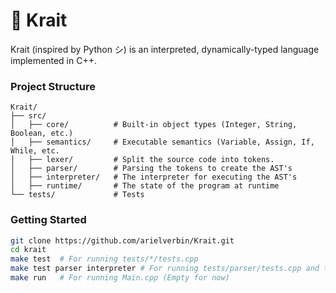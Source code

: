 # 🐍 Krait

Krait (inspired by Python シ) is an interpreted, dynamically-typed language implemented in C++.

### Project Structure

```text
Krait/
├── src/
│   ├── core/          # Built-in object types (Integer, String, Boolean, etc.)
│   ├── semantics/     # Executable semantics (Variable, Assign, If, While, etc.
│   ├── lexer/         # Split the source code into tokens.
│   ├── parser/        # Parsing the tokens to create the AST's
│   ├── interpreter/   # The interpreter for executing the AST's
│   ├── runtime/       # The state of the program at runtime
└── tests/             # Tests
```

### Getting Started
```bash
git clone https://github.com/arielverbin/Krait.git
cd krait
make test  # For running tests/*/tests.cpp
make test parser interpreter # For running tests/parser/tests.cpp and then tests/interpreter/tests.cpp
make run   # For running Main.cpp (Empty for now)
```
